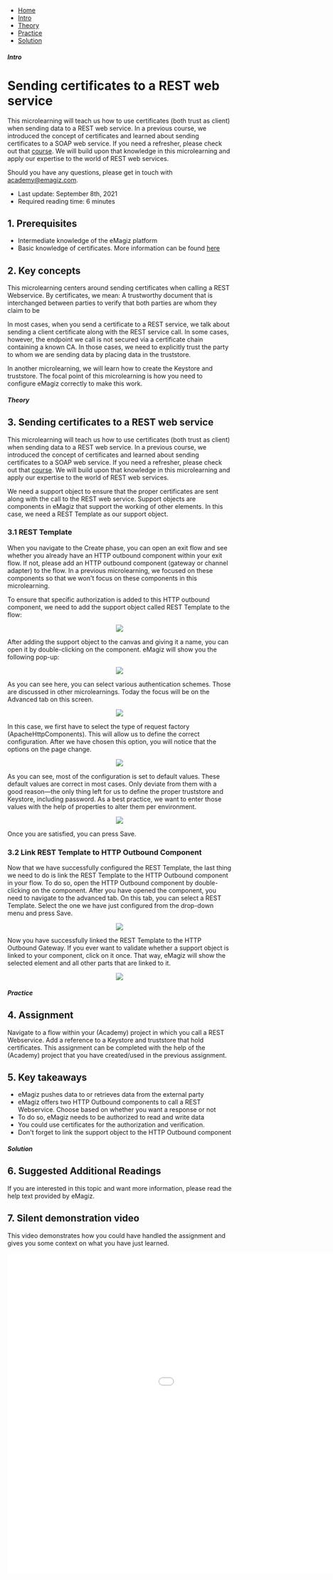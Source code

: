 <div class="ez-academy">
    <div class="ez-academy__body">
        <main class="micro-learning">
        <ul class="doc-nav">
            <li class="doc-nav__item"><a href="../../docs/microlearning/intermediate-rest-webservice-connectivity-index" class="doc-nav__link">Home</a></li>
            <li class="doc-nav__item"><a href="#intro" class="doc-nav__link">Intro</a></li>
            <li class="doc-nav__item"><a href="#theory" class="doc-nav__link">Theory</a></li>
            <li class="doc-nav__item"><a href="#practice" class="doc-nav__link">Practice</a></li>
            <li class="doc-nav__item"><a href="#solution" class="doc-nav__link">Solution</a></li>
        </ul>

<div class="doc">

##### Intro

# Sending certificates to a REST web service

This microlearning will teach us how to use certificates (both trust as client) when sending data to a REST web service. In a previous course, we introduced the concept of certificates and learned about sending certificates to a SOAP web service. If you need a refresher, please check out that [course](novice-securing-your-data-traffic-index.md). We will build upon that knowledge in this microlearning and apply our expertise to the world of REST web services.
 
Should you have any questions, please get in touch with academy@emagiz.com.

- Last update: September 8th, 2021
- Required reading time: 6 minutes

## 1. Prerequisites
- Intermediate knowledge of the eMagiz platform
- Basic knowledge of certificates. More information can be found [here](novice-securing-your-data-traffic-index.md)

## 2. Key concepts
This microlearning centers around sending certificates when calling a REST Webservice.
By certificates, we mean: A trustworthy document that is interchanged between parties to verify that both parties are whom they claim to be

In most cases, when you send a certificate to a REST service, we talk about sending a client certificate along with the REST service call. In some cases, however, the endpoint we call is not secured via a certificate chain containing a known CA. In those cases, we need to explicitly trust the party to whom we are sending data by placing data in the truststore.

In another microlearning, we will learn how to create the Keystore and truststore. The focal point of this microlearning is how you need to configure eMagiz correctly to make this work.

##### Theory    

## 3. Sending certificates to a REST web service

This microlearning will teach us how to use certificates (both trust as client) when sending data to a REST web service. In a previous course, we introduced the concept of certificates and learned about sending certificates to a SOAP web service. If you need a refresher, please check out that [course](novice-securing-your-data-traffic-index.md). We will build upon that knowledge in this microlearning and apply our expertise to the world of REST web services.

We need a support object to ensure that the proper certificates are sent along with the call to the REST web service. Support objects are components in eMagiz that support the working of other elements. In this case, we need a REST Template as our support object.

### 3.1 REST Template

When you navigate to the Create phase, you can open an exit flow and see whether you already have an HTTP outbound component within your exit flow. If not, please add an HTTP outbound component (gateway or channel adapter) to the flow. In a previous microlearning, we focused on these components so that we won't focus on these components in this microlearning.

To ensure that specific authorization is added to this HTTP outbound component, we need to add the support object called REST Template to the flow:

<p align="center"><img src="../../img/microlearning/intermediate-rest-webservice-connectivity-certificates-when-calling-a-rest-webservice--rest-template-search.png"></p>

After adding the support object to the canvas and giving it a name, you can open it by double-clicking on the component. eMagiz will show you the following pop-up:

<p align="center"><img src="../../img/microlearning/intermediate-rest-webservice-connectivity-certificates-when-calling-a-rest-webservice--rest-template-empty.png"></p>

As you can see here, you can select various authentication schemes. Those are discussed in other microlearnings. Today the focus will be on the Advanced tab on this screen. 

<p align="center"><img src="../../img/microlearning/intermediate-rest-webservice-connectivity-certificates-when-calling-a-rest-webservice--rest-template-advanced-empty.png"></p>

In this case, we first have to select the type of request factory (ApacheHttpComponents). This will allow us to define the correct configuration. After we have chosen this option, you will notice that the options on the page change.

<p align="center"><img src="../../img/microlearning/intermediate-rest-webservice-connectivity-certificates-when-calling-a-rest-webservice--rest-template-advanced-selected-apache-http-components.png"></p>

As you can see, most of the configuration is set to default values. These default values are correct in most cases. Only deviate from them with a good reason—the only thing left for us to define the proper truststore and Keystore, including password. As a best practice, we want to enter those values with the help of properties to alter them per environment.

<p align="center"><img src="../../img/microlearning/intermediate-rest-webservice-connectivity-certificates-when-calling-a-rest-webservice--rest-template-advanced-filled-in.png"></p>

Once you are satisfied, you can press Save.

### 3.2 Link REST Template to HTTP Outbound Component

Now that we have successfully configured the REST Template, the last thing we need to do is link the REST Template to the HTTP Outbound component in your flow. To do so, open the HTTP Outbound component by double-clicking on the component. After you have opened the component, you need to navigate to the advanced tab. On this tab, you can select a REST Template. Select the one we have just configured from the drop-down menu and press Save.

<p align="center"><img src="../../img/microlearning/intermediate-rest-webservice-connectivity-certificates-when-calling-a-rest-webservice--link-rest-template-to-http-outbound-component.png"></p>

Now you have successfully linked the REST Template to the HTTP Outbound Gateway. If you ever want to validate whether a support object is linked to your component, click on it once. That way, eMagiz will show the selected element and all other parts that are linked to it.

<p align="center"><img src="../../img/microlearning/intermediate-rest-webservice-connectivity-certificates-when-calling-a-rest-webservice--link-rest-template-to-http-outbound-component-visual.png"></p>

##### Practice

## 4. Assignment

Navigate to a flow within your (Academy) project in which you call a REST Webservice.
Add a reference to a Keystore and truststore that hold certificates.
This assignment can be completed with the help of the (Academy) project that you have created/used in the previous assignment.

## 5. Key takeaways

- eMagiz pushes data to or retrieves data from the external party
- eMagiz offers two HTTP Outbound components to call a REST Webservice. Choose based on whether you want a response or not
- To do so, eMagiz needs to be authorized to read and write data
- You could use certificates for the authorization and verification.
- Don't forget to link the support object to the HTTP Outbound component

##### Solution

## 6. Suggested Additional Readings

If you are interested in this topic and want more information, please read the help text provided by eMagiz.

## 7. Silent demonstration video

This video demonstrates how you could have handled the assignment and gives you some context on what you have just learned.

<iframe width="1280" height="720" src="../../vid/microlearning/intermediate-rest-webservice-connectivity-certificates-when-calling-a-rest-webservice.mp4" frameborder="0" allow="accelerometer; autoplay; clipboard-write; encrypted-media; gyroscope; picture-in-picture" allowfullscreen></iframe>

</div>
</main>
</div>
</div>